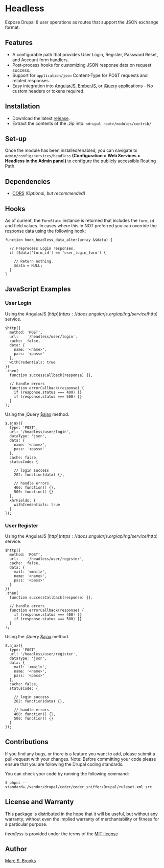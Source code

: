# Headless

Expose Drupal 8 user operations as routes that support the JSON exchange format.

## Features

- A configurable path that provides User Login, Register, Password Reset, and Account form handlers.
- Post-process hooks for customizing JSON response data on request success.
- Support for `application/json` Content-Type for POST requests and related responses.
- Easy integration into [AngularJS](https://angularjs.org), [EmberJS](http://emberjs.com), or [jQuery](https://jquery.com) applications - No custom headers or tokens required.

## Installation

- Download the latest [release](https://github.com/nuxy/headless/tags).
- Extract the contents of the _.zip_ into: `<drupal root>/modules/contrib/`

## Set-up

Once the module has been installed/enabled, you can navigate to `admin/config/services/headless` **(Configuration > Web Services > Headless in the Admin panel)** to configure the publicly accessible Routing Path.

## Dependencies

- [CORS](https://github.com/piyuesh23/cors) _(Optional, but recommended)_

## Hooks

As of current, the `FormState` instance is returned that includes the `form_id` and field values.  In cases where this in NOT preferred you can override the response data using the following hook:

```
function hook_headless_data_alter(array &$data) {

  // Preprocess Login responses.
  if ($data['form_id'] == 'user_login_form') {

    // Return nothing.
    $data = NULL;
  }
}
```

## JavaScript Examples

### User Login

Using the AngularJS [$http](https://docs.angularjs.org/api/ng/service/$http) service.

```
$http({
  method: 'POST',
  url:    '/headless/user/login',
  cache:  false,
  data: {
    name: '<name>',
    pass: '<pass>'
  },
  withCredentials: true
})
.then(
  function successCallback(response) {},

  // handle errors
  function errorCallback(response) {
    if (response.status === 400) {}
    if (response.status === 500) {}
  }
);
```

Using the jQuery [$ajax](http://api.jquery.com/jquery.ajax) method.

```
$.ajax({
  type: 'POST',
  url: '/headless/user/login',
  dataType: 'json',
  data: {
    name: '<name>',
    pass: '<pass>'
  },
  cache: false,
  statusCode: {

    // login success
    202: function(data) {},

    // handle errors
    400: function() {},
    500: function() {}
  },
  xhrFields: {
    withCredentials: true
  }
});
```

### User Register

Using the AngularJS [$http](https://docs.angularjs.org/api/ng/service/$http) service.

```
$http({
  method: 'POST',
  url:    '/headless/user/register',
  cache:  false,
  data: {
    mail: '<mail>',
    name: '<name>',
    pass: '<pass>'
  }
})
.then(
  function successCallback(response) {},

  // handle errors
  function errorCallback(response) {
    if (response.status === 400) {}
    if (response.status === 500) {}
  }
);
```

Using the jQuery [$ajax](http://api.jquery.com/jquery.ajax) method.

```
$.ajax({
  type: 'POST',
  url: '/headless/user/register',
  dataType: 'json',
  data: {
    mail: '<mail>',
    name: '<name>',
    pass: '<pass>'
  },
  cache: false,
  statusCode: {

    // login success
    202: function(data) {},

    // handle errors
    400: function() {},
    500: function() {}
  }
});
```

## Contributions

If you find any bugs, or there is a feature you want to add, please submit a pull-request with your changes.  Note: Before committing your code please ensure that you are following the Drupal coding standards.

You can check your code by running the following command:

    $ phpcs --standard=./vendor/drupal/coder/coder_sniffer/Drupal/ruleset.xml src

## License and Warranty

This package is distributed in the hope that it will be useful, but without any warranty; without even the implied warranty of merchantability or fitness for a particular purpose.

_headless_ is provided under the terms of the [MIT license](http://www.opensource.org/licenses/mit-license.php)

## Author

[Marc S. Brooks](https://github.com/nuxy)
